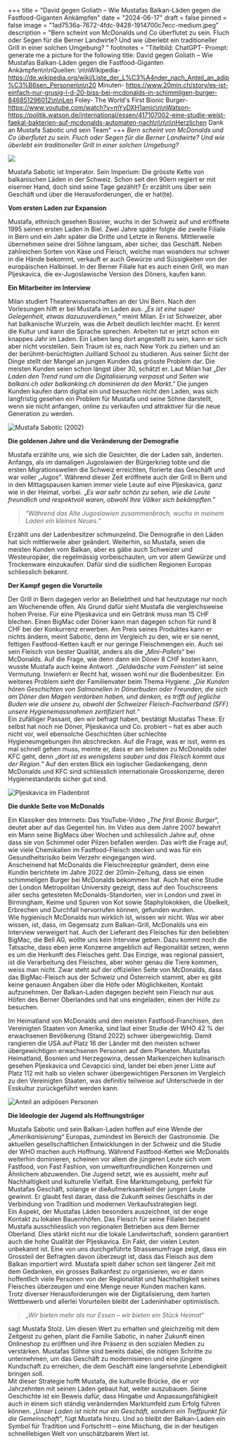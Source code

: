 +++
title = "David gegen Goliath – Wie Mustafas Balkan-Läden gegen die Fastfood-Giganten Ankämpfen"
date = "2024-06-17"
draft = false
pinned = false
image = "1ad7536a-7672-4fdc-9428-1914700c7ecc-medium.jpeg"
description = "Bern scheint von McDonalds und Co überflutet zu sein. Fluch oder Segen für die Berner Landwirte? Und wie überlebt ein traditioneller Grill in einer solchen Umgebung? "
footnotes = "Titelbild: ChatGPT- Prompt: generate me a picture for the following title: David gegen Goliath – Wie Mustafas Balkan-Läden gegen die Fastfood-Giganten Ankämpfen\n\nQuellen: \n\nWikipedia- https://de.wikipedia.org/wiki/Liste_der_L%C3%A4nder_nach_Anteil_an_adip%C3%B6sen_Personen\n\n20 Minuten- https://www.20min.ch/story/es-ist-einfach-nur-grusig-l-d-20-biss-bei-mcdonalds-in-schimmligen-burger-846851296012\n\nLen Foley- The World's First Bionic Burger- https://www.youtube.com/watch?v=mYyDXH1amic\n\nWatson- https://politik.watson.de/international/essen/417107002-eine-studie-weist-faekal-bakterien-auf-mcdonalds-automaten-nach\n\n\n\nHerzlichen Dank an Mustafa Sabotic und sein Team"
+++
*Bern scheint von McDonalds und Co überflutet zu sein. Fluch oder Segen für die Berner Landwirte? Und wie überlebt ein traditioneller Grill in einer solchen Umgebung?* 

![](1ad7536a-7672-4fdc-9428-1914700c7ecc-medium.jpeg)

Mustafa Sabotic ist Imperator. Sein Imperium: Die grösste Kette von balkanischen Läden in der Schweiz. Schon seit den 90ern regiert er mit eiserner Hand, doch sind seine Tage gezählt? Er erzählt uns über sein Geschäft und über die Herausforderungen, die er hat(te).

**Vom ersten Laden zur Expansion**

Mustafa, ethnisch gesehen Bosnier, wuchs in der Schweiz auf und eröffnete 1995 seinen ersten Laden in Biel. Zwei Jahre später folgte die zweite Filiale in Bern und ein Jahr später die Dritte und Letzte in Renens. Mittlerweile übernehmen seine drei Söhne langsam, aber sicher, das Geschäft. Neben zahlreichen Sorten von Käse und Fleisch, welche man woanders nur schwer in die Hände bekommt, verkauft er auch Gewürze und Süssigkeiten von der europäischen Halbinsel. In der Berner Filiale hat es auch einen Grill, wo man Pljeskavica, die ex-Jugoslawische Version des Döners, kaufen kann.

**Ein Mitarbeiter im Interview**

Milan studiert Theaterwissenschaften an der Uni Bern. Nach den Vorlesungen hilft er bei Mustafa im Laden aus. „*Es ist eine super Gelegenheit, etwas dazuzuverdienen,*“ meint Milan. Er ist Schweizer, aber hat balkanische Wurzeln, was die Arbeit deutlich leichter macht. Er kennt die Kultur und kann die Sprache sprechen. Arbeiten tut er jetzt schon ein knappes Jahr im Laden. Ein Leben lang dort angestellt zu sein, kann er sich aber nicht vorstellen. Sein Traum ist es, nach New York zu ziehen und an der berühmt-berüchtigten Juilliard School zu studieren. Aus seiner Sicht der Dinge stellt der Mangel an jungen Kunden das grösste Problem dar. Die meisten Kunden seien schon längst über 30, schätzt er. Laut Milan hat „*Der Laden den Trend rund um die Digitalisierung verpasst und Seiten wie balkani.ch oder balkanking.ch dominieren da den Markt*.“ Die jungen Kunden kaufen dann digital ein und besuchen nicht den Laden, was sich langfristig gesehen ein Problem für Mustafa und seine Söhne darstellt, wenn sie nicht anfangen, online zu verkaufen und attraktiver für die neue Generation zu werden.

![Mustafa Sabotic (2002)](pictur1.jpg "Mustafa Sabotic (2002)")

**Die goldenen Jahre und die Veränderung der Demografie**

Mustafa erzählte uns, wie sich die Gesichter, die der Laden sah, änderten. Anfangs, als im damaligen Jugoslawien der Bürgerkrieg tobte und die ersten Migrationswellen die Schweiz erreichten, florierte das Geschäft und war voller „*Jugos*“. Während dieser Zeit eröffnete auch der Grill in Bern und in den Mittagspausen kamen immer viele Leute auf eine Pljeskavica, ganz wie in der Heimat, vorbei. „*Es war sehr schön zu sehen, wie die Leute freundlich und respektvoll waren, obwohl Ihre Völker sich bekämpften."*

> *"Während das Alte Jugoslawien zusammenbrach, wuchs in meinem Laden ein kleines Neues*.“

Erzählt uns der Ladenbesitzer schmunzelnd. Die Demografie in den Läden hat sich mittlerweile aber geändert. Weiterhin, so Mustafa, seien die meisten Kunden vom Balkan, aber es gäbe auch Schweizer und Westeuropäer, die regelmässig vorbeischauten, um vor allem Gewürze und Trockenware einzukaufen. Dafür sind die südlichen Regionen Europas schliesslich bekannt.

**Der Kampf gegen die Vorurteile**

Der Grill in Bern dagegen verlor an Beliebtheit und hat heutzutage nur noch am Wochenende offen. Als Grund dafür sieht Mustafa die vergleichsweise hohen Preise. Für eine Pljeskavica und ein Getränk muss man 15 CHF blechen. Einen BigMac oder Döner kann man dagegen schon für rund 8 CHF bei der Konkurrenz erwerben. Am Preis seines Produktes kann er nichts ändern, meint Sabotic, denn im Vergleich zu den, wie er sie nennt, fettigen Fastfood-Ketten kauft er nur geringe Fleischmengen ein. Auch sei sein Fleisch von bester Qualität, anders als die „*Mini-Pallets*“ bei McDonalds. Auf die Frage, wie denn dann ein Döner 8 CHF kosten kann, wusste Mustafa auch keine Antwort. „*Geldwäsche vom Feinsten*“ ist seine Vermutung. Inwiefern er Recht hat, wissen wohl nur die Budenbesitzer. Ein weiteres Problem sieht der Familienvater beim Thema Hygiene. „*Die Kunden hören Geschichten von Salmonellen in Dönerbuden oder Freunden, die sich am Döner den Magen verdorben haben, und denken, es trifft auf jegliche Buden wie die unsere zu, obwohl der Schweizer Fleisch-Fachverband (SFF) unsere Hygienemassnahmen zertifiziert hat.*“\
Ein zufälliger Passant, den wir befragt haben, bestätigt Mustafas These. Er selbst hat noch nie Döner, Pljeskavica und Co. probiert – hat es aber auch nicht vor, weil ebensolche Geschichten über schlechte Hygieneumgebungen ihn abschrecken. Auf die Frage, was er isst, wenn es mal schnell gehen muss, meinte er, dass er am liebsten zu McDonalds oder KFC geht, denn „*dort ist es wenigstens sauber und das Fleisch kommt aus der Region.*“ Auf den ersten Blick ein logischer Gedankengang, denn McDonalds und KFC sind schliesslich internationale Grosskonzerne, deren Hygienestandards sicher gut sind.

![Pljeskavica im Fladenbrot](picture1.jpg "Pljeskavica im Fladenbrot")

**Die dunkle Seite von McDonalds**

Ein Klassiker des Internets: Das YouTube-Video „*The first Bionic Burger*“, deutet aber auf das Gegenteil hin. Im Video aus dem Jahre 2007 bewahrt ein Mann seine BigMacs über Wochen und schliesslich Jahre auf, ohne dass sie von Schimmel oder Pilzen befallen werden. Das wirft die Frage auf, wie viele Chemikalien im Fastfood-Fleisch stecken und was für ein Gesundheitsrisiko beim Verzehr eingegangen wird.\
Anscheinend hat McDonalds die Fleischrezeptur geändert, denn eine Kundin berichtete im Jahre 2022 der 20min-Zeitung, dass sie einen schimmeligen Burger bei McDonalds bekommen hat. Auch hat eine Studie der London Metropolitan University gezeigt, dass auf den Touchscreens aller sechs getesteten McDonalds-Standorten, vier in London und zwei in Birmingham, Keime und Spuren von Kot sowie Staphylokokken, die Übelkeit, Erbrechen und Durchfall hervorrufen können, gefunden wurden.\
Wie hygienisch McDonalds nun wirklich ist, wissen wir nicht. Was wir aber wissen, ist, dass, im Gegensatz zum Balkan-Grill, McDonalds uns ein Interview verweigert hat. Auch der Lieferant des Fleisches für den beliebten BigMac, die Bell AG, wollte uns kein Interview geben. Dazu kommt noch die Tatsache, dass eben jene Konzerne angeblich auf Regionalität setzen, wenn es um die Herkunft des Fleisches geht. Das Einzige, was regional passiert, ist die Verarbeitung des Fleisches, aber woher genau die Tiere kommen, weiss man nicht. Zwar steht auf der offiziellen Seite von McDonalds, dass das BigMac-Fleisch aus der Schweiz und Österreich stammt, aber es gibt keine genauen Angaben über die Höfe oder Möglichkeiten, Kontakt aufzunehmen. Der Balkan-Laden dagegen bezieht sein Fleisch nur aus Höfen des Berner Oberlandes und hat uns eingeladen, einen der Höfe zu besuchen.

Im Heimatland von McDonalds und den meisten Fastfood-Franchisen, den Vereinigten Staaten von Amerika, sind laut einer Studie der WHO 42 % der erwachsenen Bevölkerung (Stand 2022) schwer übergewichtig. Damit rangieren die USA auf Platz 16 der Länder mit den meisten schwer übergewichtigen erwachsenen Personen auf dem Planeten. Mustafas Heimatland, Bosnien und Herzegowina, dessen Markenzeichen kulinarisch gesehen Pljeskavica und Cevapcici sind, landet bei eben jener Liste auf Platz 112 mit halb so vielen schwer übergewichtigen Personen im Vergleich zu den Vereinigten Staaten, was definitiv teilweise auf Unterschiede in der Esskultur zurückgeführt werden kann.

![Anteil an adipösen Personen](obesity_rate_-who-_2022-.png "Anteil an adipösen Personen")

**Die Ideologie der Jugend als Hoffnungsträger**

Mustafa Sabotic und sein Balkan-Laden hoffen auf eine Wende der „*Amerikanisierung*“ Europas, zumindest im Bereich der Gastronomie. Die aktuellen gesellschaftlichen Entwicklungen in der Schweiz und die Studie der WHO machen auch Hoffnung. Während Fastfood-Ketten wie McDonalds weiterhin dominieren, scheinen vor allem die jüngeren Leute sich vom Fastfood, von Fast Fashion, von umweltunfreundlichen Konzernen und Ähnlichem abzuwenden. Die Jugend setzt, wie es aussieht, mehr auf Nachhaltigkeit und kulturelle Vielfalt. Eine Marktumgebung, perfekt für Mustafas Geschäft, solange er dieAufmerksamkeit der jungen Leute gewinnt. Er glaubt fest daran, dass die Zukunft seines Geschäfts in der Verbindung von Tradition und modernen Verkaufsstrategien liegt.\
Ein Aspekt, der Mustafas Läden besonders auszeichnet, ist der enge Kontakt zu lokalen Bauernhöfen. Das Fleisch für seine Filialen bezieht Mustafa ausschliesslich von regionalen Betrieben aus dem Berner Oberland. Dies stärkt nicht nur die lokale Landwirtschaft, sondern garantiert auch die hohe Qualität der Pljeskavica. Ein Fakt, der vielen Leuten unbekannt ist. Eine von uns durchgeführte Strassenumfrage zeigt, dass ein Grossteil der Befragten davon überzeugt ist, dass das Fleisch aus dem Balkan importiert wird. Mustafa spielt daher schon seit längerer Zeit mit dem Gedanken, ein grosses Balkanfest zu organisieren, wo er dann hoffentlich viele Personen von der Regionalität und Nachhaltigkeit seines Fleisches überzeugen und eine Menge neuer Kunden machen kann.\
Trotz diverser Herausforderungen wie der Digitalisierung, dem harten Wettbewerb und allerlei Vorurteilen bleibt der Ladeninhaber optimistisch. 

> „*Wir bieten mehr als nur Essen – wir bieten ein Stück Heimat*“

sagt Mustafa Stolz. Um diesen Wert zu erhalten und gleichzeitig mit dem Zeitgeist zu gehen, plant die Familie Sabotic, in naher Zukunft einen Onlineshop zu eröffnen und ihre Präsenz in den sozialen Medien zu verstärken. Mustafas Söhne sind bereits dabei, die nötigen Schritte zu unternehmen, um das Geschäft zu modernisieren und eine jüngere Kundschaft zu erreichen, die dem Geschäft eine langersehnte Lebendigkeit bringen soll.\
Mit dieser Strategie hofft Mustafa, die kulturelle Brücke, die er vor Jahrzehnten mit seinen Läden gebaut hat, weiter auszubauen. Seine Geschichte ist ein Beweis dafür, dass Hingabe und Anpassungsfähigkeit auch in einem sich ständig verändernden Marktumfeld zum Erfolg führen können. „*Unser Laden ist nicht nur ein Geschäft, sondern ein Treffpunkt für die Gemeinschaft*“, fügt Mustafa hinzu. Und so bleibt der Balkan-Laden ein Symbol für Tradition und Fortschritt – eine Mischung, die in der heutigen schnelllebigen Welt von unschätzbarem Wert ist.